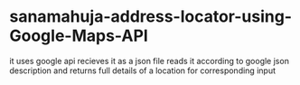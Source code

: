 # sanamahuja-address-locator-using-Google-Maps-API
it uses google api recieves it as a json file reads it according to google json description and returns full details of a location for corresponding input
